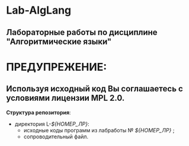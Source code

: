 # Lab-AlgLang
## Лабораторные работы по дисциплине "Алгоритмические языки"

# ПРЕДУПРЕЖЕНИЕ:
## Используя исходный код Вы соглашаетесь с условиями лицензии MPL 2.0.

**Структура репозитория**:

* директория L-*${НОМЕР_ЛР}*:
    * исходные коды программ из лабработы № *${НОМЕР_ЛР}* ;
    * сопроводительный файл.
